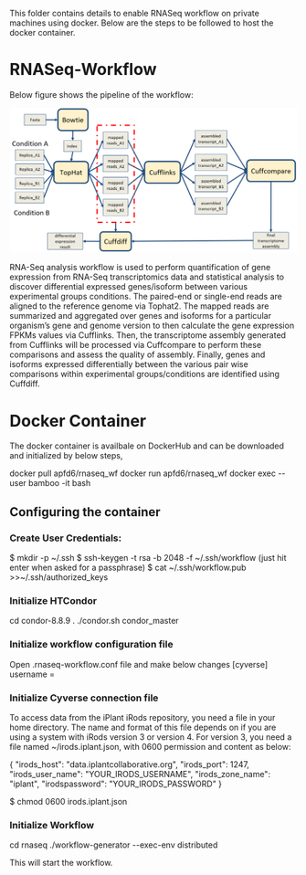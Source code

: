 This folder contains details to enable RNASeq workflow on private machines using docker. Below are the steps to be followed to host the docker container.

# RNASeq-Workflow
Below figure shows the pipeline of the workflow:

![](Images/rnaseq.PNG)


RNA-Seq analysis workflow is used to perform quantification of gene expression from RNA-Seq transcriptomics data and statistical analysis to discover differential expressed genes/isoform between various experimental groups conditions. The paired-end or single-end reads are aligned to the reference genome via Tophat2. The mapped reads are summarized and aggregated over genes and isoforms for a particular organism’s gene and genome version to then calculate the gene expression FPKMs values via Cufflinks. Then, the transcriptome assembly generated from Cufflinks will be processed via Cuffcompare to perform these comparisons and assess the quality of assembly. Finally, genes and isoforms expressed differentially between the various pair wise comparisons within experimental groups/conditions are identified using Cuffdiff.

# Docker Container
The docker container is availbale on DockerHub and can be downloaded and initialized by below steps,

docker pull apfd6/rnaseq_wf
docker run apfd6/rnaseq_wf
docker exec --user bamboo -it <ContainerId> bash

## Configuring the container

### Create User Credentials:

$ mkdir -p ~/.ssh
$ ssh-keygen -t rsa -b 2048 -f ~/.ssh/workflow
  (just hit enter when asked for a passphrase)
$ cat ~/.ssh/workflow.pub >>~/.ssh/authorized_keys


### Initialize HTCondor

cd condor-8.8.9
. ./condor.sh
condor_master

### Initialize workflow configuration file
Open .rnaseq-workflow.conf file and make below changes
[cyverse]
username = <your cyverse user name>

### Initialize Cyverse connection file

To access data from the iPlant iRods repository, you need a file in your home directory. The name and format of this file depends on if you are using a system with iRods version 3 or version 4. For version 3, you need a file named ~/irods.iplant.json, with 0600 permission and content as below:

{
    "irods_host": "data.iplantcollaborative.org",
    "irods_port": 1247,
    "irods_user_name": "YOUR_IRODS_USERNAME",
    "irods_zone_name": "iplant",
    "irodspassword": "YOUR_IRODS_PASSWORD"
}

$ chmod 0600 irods.iplant.json

### Initialize Workflow
cd rnaseq
./workflow-generator --exec-env distributed


This will start the workflow.
